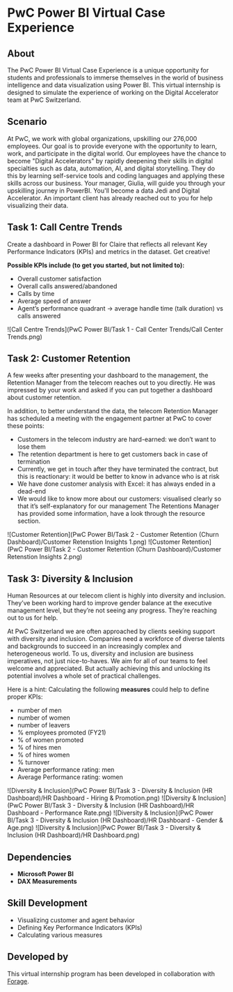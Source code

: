 # PwC Power BI Virtual Case Experience

## About

The PwC Power BI Virtual Case Experience is a unique opportunity for students and professionals to immerse themselves in the world of business intelligence and data visualization using Power BI. This virtual internship is designed to simulate the experience of working on the Digital Accelerator team at PwC Switzerland.

## Scenario
At PwC, we work with global organizations, upskilling our 276,000 employees. Our goal is to provide everyone with the opportunity to learn, work, and participate in the digital world. Our employees have the chance to become "Digital Accelerators" by rapidly deepening their skills in digital specialties such as data, automation, AI, and digital storytelling. They do this by learning self-service tools and coding languages and applying these skills across our business.
Your manager, Giulia, will guide you through your upskilling journey in PowerBI. You'll become a data Jedi and Digital Accelerator. An important client has already reached out to you for help visualizing their data.

## Task 1: Call Centre Trends
Create a dashboard in Power BI for Claire that reflects all relevant Key Performance Indicators (KPIs) and metrics in the dataset. Get creative! 

**Possible KPIs include (to get you started, but not limited to):**
- Overall customer satisfaction
- Overall calls answered/abandoned
- Calls by time
- Average speed of answer
- Agent’s performance quadrant -> average handle time (talk duration) vs calls answered

![Call Centre Trends](PwC Power BI/Task 1 - Call Center Trends/Call Center Trends.png)

## Task 2: Customer Retention
A few weeks after presenting your dashboard to the management, the Retention Manager from the telecom reaches out to you directly. He was impressed by your work and asked if you can put together a dashboard about customer retention.

In addition, to better understand the data, the telecom Retention Manager has scheduled a meeting with the engagement partner at PwC to cover these points:
- Customers in the telecom industry are hard-earned: we don’t want to lose them
- The retention department is here to get customers back in case of termination 
- Currently, we get in touch after they have terminated the contract, but this is reactionary: it would be better to know in advance who is at risk 
- We have done customer analysis with Excel: it has always ended in a dead-end
- We would like to know more about our customers: visualised clearly so that it’s self-explanatory for our management
The Retentions Manager has provided some information, have a look through the resource section.

![Customer Retention](PwC Power BI/Task 2 - Customer Retention (Churn Dashboard)/Customer Retenstion Insights 1.png)
![Customer Retention](PwC Power BI/Task 2 - Customer Retention (Churn Dashboard)/Customer Retenstion Insights 2.png)

## Task 3: Diversity & Inclusion
Human Resources at our telecom client is highly into diversity and inclusion. They’ve been working hard to improve gender balance at the executive management level, but they’re not seeing any progress. They’re reaching out to us for help.

At PwC Switzerland we are often approached by clients seeking support with diversity and inclusion. Companies need a workforce of diverse talents and backgrounds to succeed in an increasingly complex and heterogeneous world. To us, diversity and inclusion are business imperatives, not just nice-to-haves. We aim for all of our teams to feel welcome and appreciated. But actually achieving this and unlocking its potential involves a whole set of practical challenges.

Here is a hint: Calculating the following **measures** could help to define proper KPIs:
- number of men
- number of women
- number of leavers
- % employees promoted (FY21)
- % of women promoted
- % of hires men
- % of hires women
- % turnover 
- Average performance rating: men
- Average Performance rating: women

![Diversity & Inclusion](PwC Power BI/Task 3 - Diversity & Inclusion (HR Dashboard)/HR Dashboard - Hiring & Promotion.png)
![Diversity & Inclusion](PwC Power BI/Task 3 - Diversity & Inclusion (HR Dashboard)/HR Dashboard - Performance Rate.png)
![Diversity & Inclusion](PwC Power BI/Task 3 - Diversity & Inclusion (HR Dashboard)/HR Dashboard - Gender & Age.png)
![Diversity & Inclusion](PwC Power BI/Task 3 - Diversity & Inclusion (HR Dashboard)/HR Dashboard.png)

## Dependencies

- **Microsoft Power BI**
- **DAX Measurements**

## Skill Development

- Visualizing customer and agent behavior
- Defining Key Performance Indicators (KPIs)
- Calculating various measures

## Developed by

This virtual internship program has been developed in collaboration with [Forage](https://www.theforage.com/virtual-internships/prototype/a87GpgE6tiku7q3gu/PwC-Power-BI-Virtual-Case-Experience).

